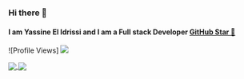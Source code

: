 ### Hi there 👋

#### I am Yassine El Idrissi and I am a Full stack Developer <a href="https://stars.github.com/">GitHub Star 🌟</a>


![Profile Views] <a href="https://github.com/yassineelidrissi"><img src="https://img.shields.io/github/followers/yassineelidrissi?label=Follow&style=social"></a>

<a href="https://github.com/yassineelidrissi?tab=repositories">
  <img align="center" src="https://github-readme-stats.vercel.app/api/top-langs/?username=yassineelidrissi&theme=dark"/>
</a>

<a href="https://github.com/yassineelidrissi?tab=repositories">
 <img align="center" src="https://github-readme-stats.vercel.app/api?username=yassineelidrissi&line_height=40&show_icons=true&theme=dark">
</a>

<!--
**yassineelidrissi/yassineelidrissi** is a ✨ _special_ ✨ repository because its `README.md` (this file) appears on your GitHub profile.

Here are some ideas to get you started:

- 🔭 I’m currently working on ...
- 🌱 I’m currently learning ...
- 👯 I’m looking to collaborate on ...
- 🤔 I’m looking for help with ...
- 💬 Ask me about ...
- 📫 How to reach me: ...
- 😄 Pronouns: ...
- ⚡ Fun fact: ...
-->
